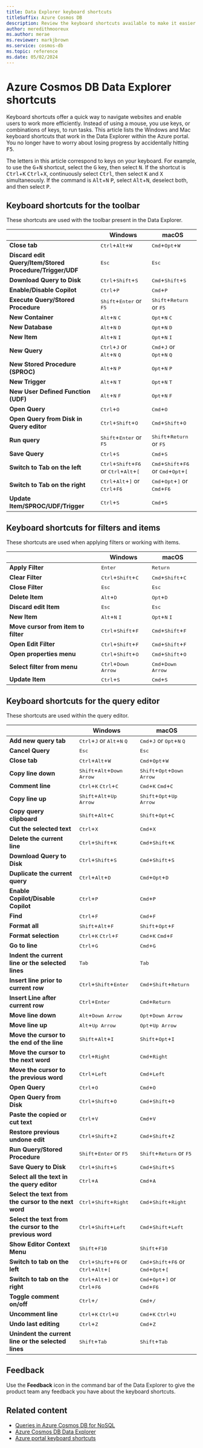 ```yaml
---
title: Data Explorer keyboard shortcuts
titleSuffix: Azure Cosmos DB
description: Review the keyboard shortcuts available to make it easier to navigate the Data Explorer for Azure Cosmos DB.
author: meredithmooreux
ms.author: merae
ms.reviewer: markjbrown
ms.service: cosmos-db
ms.topic: reference
ms.date: 05/02/2024
---
```


# Azure Cosmos DB Data Explorer shortcuts

Keyboard shortcuts offer a quick way to navigate websites and enable users to work more efficiently. Instead of using a mouse, you use keys, or combinations of keys, to run tasks. This article lists the Windows and Mac keyboard shortcuts that work in the Data Explorer within the Azure portal. You no longer have to worry about losing progress by accidentally hitting <kbd>F5</kbd>.

The letters in this article correspond to keys on your keyboard. For example, to use the <kbd>G</kbd>+<kbd>N</kbd> shortcut, select the <kbd>G</kbd> key, then select <kbd>N</kbd>. If the shortcut is <kbd>Ctrl</kbd>+<kbd>K</kbd> <kbd>Ctrl</kbd>+<kbd>X</kbd>, continuously select <kbd>Ctrl</kbd>, then select <kbd>K</kbd> and <kbd>X</kbd> simultaneously. If the command is <kbd>Alt</kbd>+<kbd>N</kbd>&nbsp;<kbd>P</kbd>, select <kbd>Alt</kbd>+<kbd>N</kbd>, deselect both, and then select <kbd>P</kbd>.

## Keyboard shortcuts for the toolbar

These shortcuts are used with the toolbar present in the Data Explorer.

| | Windows | macOS |
| --- | --- | --- |
| **Close tab** | <kbd>Ctrl</kbd>+<kbd>Alt</kbd>+<kbd>W</kbd> | <kbd>Cmd</kbd>+<kbd>Opt</kbd>+<kbd>W |
| **Discard edit Query/Item/Stored Procedure/Trigger/UDF** | <kbd>Esc</kbd> | <kbd>Esc</kbd> |
| **Download Query to Disk** | <kbd>Ctrl</kbd>+<kbd>Shift</kbd>+<kbd>S</kbd> | <kbd>Cmd</kbd>+<kbd>Shift</kbd>+<kbd>S</kbd> |
| **Enable/Disable Copilot** | <kbd>Ctrl</kbd>+<kbd>P</kbd> | <kbd>Cmd</kbd>+<kbd>P</kbd> |
| **Execute Query/Stored Procedure** | <kbd>Shift</kbd>+<kbd>Enter</kbd> or <kbd>F5</kbd> | <kbd>Shift</kbd>+<kbd>Return</kbd> or <kbd>F5</kbd> |
| **New Container** | <kbd>Alt</kbd>+<kbd>N</kbd>&nbsp;<kbd>C</kbd> | <kbd>Opt</kbd>+<kbd>N</kbd>&nbsp;<kbd>C</kbd> |
| **New Database** | <kbd>Alt</kbd>+<kbd>N</kbd>&nbsp;<kbd>D</kbd> | <kbd>Opt</kbd>+<kbd>N</kbd>&nbsp;<kbd>D</kbd> |
| **New Item** | <kbd>Alt</kbd>+<kbd>N</kbd>&nbsp;<kbd>I</kbd> | <kbd>Opt</kbd>+<kbd>N</kbd>&nbsp;<kbd>I</kbd> |
| **New Query** | <kbd>Ctrl</kbd>+<kbd>J</kbd> or <kbd>Alt</kbd>+<kbd>N</kbd>&nbsp;<kbd>Q</kbd> | <kbd>Cmd</kbd>+<kbd>J</kbd> or <kbd>Opt</kbd>+<kbd>N</kbd>&nbsp;<kbd>Q</kbd> |
| **New Stored Procedure (SPROC)** | <kbd>Alt</kbd>+<kbd>N</kbd>&nbsp;<kbd>P</kbd> | <kbd>Opt</kbd>+<kbd>N</kbd>&nbsp;<kbd>P</kbd> |
| **New Trigger** | <kbd>Alt</kbd>+<kbd>N</kbd>&nbsp;<kbd>T</kbd> | <kbd>Opt</kbd>+<kbd>N</kbd>&nbsp;<kbd>T</kbd> |
| **New User Defined Function (UDF)** | <kbd>Alt</kbd>+<kbd>N</kbd>&nbsp;<kbd>F</kbd> | <kbd>Opt</kbd>+<kbd>N</kbd>&nbsp;<kbd>F</kbd> |
| **Open Query** | <kbd>Ctrl</kbd>+<kbd>O</kbd> | <kbd>Cmd</kbd>+<kbd>O</kbd> |
| **Open Query from Disk in Query editor** | <kbd>Ctrl</kbd>+<kbd>Shift</kbd>+<kbd>O</kbd> | <kbd>Cmd</kbd>+<kbd>Shift</kbd>+<kbd>O</kbd> |
| **Run query** | <kbd>Shift</kbd>+<kbd>Enter</kbd> or <kbd>F5</kbd> | <kbd>Shift</kbd>+<kbd>Return</kbd> or <kbd>F5</kbd> |
| **Save Query** | <kbd>Ctrl</kbd>+<kbd>S</kbd> | <kbd>Cmd</kbd>+<kbd>S</kbd> |
| **Switch to Tab on the left** | <kbd>Ctrl</kbd>+<kbd>Shift</kbd>+<kbd>F6</kbd> or <kbd>Ctrl</kbd>+<kbd>Alt</kbd>+<kbd>[</kbd> | <kbd>Cmd</kbd>+<kbd>Shift</kbd>+<kbd>F6</kbd> or <kbd>Cmd</kbd>+<kbd>Opt</kbd>+<kbd>[</kbd> |
| **Switch to Tab on the right** | <kbd>Ctrl</kbd>+<kbd>Alt</kbd>+<kbd>]</kbd> or <kbd>Ctrl</kbd>+<kbd>F6</kbd> | <kbd>Cmd</kbd>+<kbd>Opt</kbd>+<kbd>]</kbd> or <kbd>Cmd</kbd>+<kbd>F6</kbd> |
| **Update Item/SPROC/UDF/Trigger** | <kbd>Ctrl</kbd>+<kbd>S</kbd> | <kbd>Cmd</kbd>+<kbd>S</kbd> |

## Keyboard shortcuts for filters and items

These shortcuts are used when applying filters or working with items.

| | Windows | macOS |
| --- | --- | --- |
| **Apply Filter** | <kbd>Enter</kbd> | <kbd>Return</kbd> |
| **Clear Filter** | <kbd>Ctrl</kbd>+<kbd>Shift</kbd>+<kbd>C</kbd> | <kbd>Cmd</kbd>+<kbd>Shift</kbd>+<kbd>C</kbd> |
| **Close Filter** | <kbd>Esc</kbd> | <kbd>Esc</kbd> |
| **Delete Item** | <kbd>Alt</kbd>+<kbd>D</kbd> | <kbd>Opt</kbd>+<kbd>D</kbd> |
| **Discard edit Item** | <kbd>Esc</kbd> | <kbd>Esc</kbd> |
| **New Item** | <kbd>Alt</kbd>+<kbd>N</kbd>&nbsp;<kbd>I</kbd> | <kbd>Opt</kbd>+<kbd>N</kbd>&nbsp;<kbd>I</kbd> |
| **Move cursor from item to filter** | <kbd>Ctrl</kbd>+<kbd>Shift</kbd>+<kbd>F</kbd> | <kbd>Cmd</kbd>+<kbd>Shift</kbd>+<kbd>F</kbd> |
| **Open Edit Filter** | <kbd>Ctrl</kbd>+<kbd>Shift</kbd>+<kbd>F</kbd> | <kbd>Cmd</kbd>+<kbd>Shift</kbd>+<kbd>F</kbd> |
| **Open properties menu** | <kbd>Ctrl</kbd>+<kbd>Shift</kbd>+<kbd>O</kbd> | <kbd>Cmd</kbd>+<kbd>Shift</kbd>+<kbd>O</kbd> |
| **Select filter from menu** | <kbd>Ctrl</kbd>+<kbd>Down Arrow</kbd> | <kbd>Cmd</kbd>+<kbd>Down Arrow</kbd> |
| **Update Item** | <kbd>Ctrl</kbd>+<kbd>S</kbd> | <kbd>Cmd</kbd>+<kbd>S</kbd> |

## Keyboard shortcuts for the query editor

These shortcuts are used within the query editor.

| | Windows | macOS |
| --- | --- | --- |
| **Add new query tab** | <kbd>Ctrl</kbd>+<kbd>J</kbd> or <kbd>Alt</kbd>+<kbd>N</kbd>&nbsp;<kbd>Q</kbd> | <kbd>Cmd</kbd>+<kbd>J</kbd> or <kbd>Opt</kbd>+<kbd>N</kbd>&nbsp;<kbd>Q</kbd> |
| **Cancel Query** | <kbd>Esc</kbd> | <kbd>Esc</kbd> |
| **Close tab** | <kbd>Ctrl</kbd>+<kbd>Alt</kbd>+<kbd>W</kbd> | <kbd>Cmd</kbd>+<kbd>Opt</kbd>+<kbd>W</kbd> |
| **Copy line down** | <kbd>Shift</kbd>+<kbd>Alt</kbd>+<kbd>Down Arrow</kbd> | <kbd>Shift</kbd>+<kbd>Opt</kbd>+<kbd>Down Arrow</kbd> |
| **Comment line** | <kbd>Ctrl</kbd>+<kbd>K</kbd>&nbsp;<kbd>Ctrl</kbd>+<kbd>C</kbd> | <kbd>Cmd</kbd>+<kbd>K</kbd>&nbsp;<kbd>Cmd</kbd>+<kbd>C</kbd> |
| **Copy line up** | <kbd>Shift</kbd>+<kbd>Alt</kbd>+<kbd>Up Arrow</kbd> | <kbd>Shift</kbd>+<kbd>Opt</kbd>+<kbd>Up Arrow</kbd> |
| **Copy query clipboard** | <kbd>Shift</kbd>+<kbd>Alt</kbd>+<kbd>C</kbd> | <kbd>Shift</kbd>+<kbd>Opt</kbd>+<kbd>C</kbd> |
| **Cut the selected text** | <kbd>Ctrl</kbd>+<kbd>X</kbd> | <kbd>Cmd</kbd>+<kbd>X</kbd> |
| **Delete the current line** | <kbd>Ctrl</kbd>+<kbd>Shift</kbd>+<kbd>K</kbd> | <kbd>Cmd</kbd>+<kbd>Shift</kbd>+<kbd>K</kbd> |
| **Download Query to Disk** | <kbd>Ctrl</kbd>+<kbd>Shift</kbd>+<kbd>S</kbd> | <kbd>Cmd</kbd>+<kbd>Shift</kbd>+<kbd>S</kbd> |
| **Duplicate the current query** | <kbd>Ctrl</kbd>+<kbd>Alt</kbd>+<kbd>D</kbd> | <kbd>Cmd</kbd>+<kbd>Opt</kbd>+<kbd>D</kbd> |
| **Enable Copilot/Disable Copilot** | <kbd>Ctrl</kbd>+<kbd>P</kbd> | <kbd>Cmd</kbd>+<kbd>P</kbd> |
| **Find** | <kbd>Ctrl</kbd>+<kbd>F</kbd> | <kbd>Cmd</kbd>+<kbd>F</kbd> |
| **Format all** | <kbd>Shift</kbd>+<kbd>Alt</kbd>+<kbd>F</kbd> | <kbd>Shift</kbd>+<kbd>Opt</kbd>+<kbd>F</kbd> |
| **Format selection** | <kbd>Ctrl</kbd>+<kbd>K</kbd>&nbsp;<kbd>Ctrl</kbd>+<kbd>F</kbd> | <kbd>Cmd</kbd>+<kbd>K</kbd>&nbsp;<kbd>Cmd</kbd>+<kbd>F</kbd> |
| **Go to line** | <kbd>Ctrl</kbd>+<kbd>G</kbd> | <kbd>Cmd</kbd>+<kbd>G</kbd> |
| **Indent the current line or the selected lines** | <kbd>Tab</kbd> | <kbd>Tab</kbd> |
| **Insert line prior to current row** | <kbd>Ctrl</kbd>+<kbd>Shift</kbd>+<kbd>Enter</kbd> | <kbd>Cmd</kbd>+<kbd>Shift</kbd>+<kbd>Return</kbd> |
| **Insert Line after current row** | <kbd>Ctrl</kbd>+<kbd>Enter</kbd> | <kbd>Cmd</kbd>+<kbd>Return</kbd> |
| **Move line down** | <kbd>Alt</kbd>+<kbd>Down Arrow</kbd> | <kbd>Opt</kbd>+<kbd>Down Arrow</kbd> |
| **Move line up** | <kbd>Alt</kbd>+<kbd>Up Arrow</kbd> | <kbd>Opt</kbd>+<kbd>Up Arrow</kbd> |
| **Move the cursor to the end of the line** | <kbd>Shift</kbd>+<kbd>Alt</kbd>+<kbd>I</kbd> | <kbd>Shift</kbd>+<kbd>Opt</kbd>+<kbd>I</kbd> |
| **Move the cursor to the next word** | <kbd>Ctrl</kbd>+<kbd>Right</kbd> | <kbd>Cmd</kbd>+<kbd>Right</kbd> |
| **Move the cursor to the previous word** | <kbd>Ctrl</kbd>+<kbd>Left</kbd> | <kbd>Cmd</kbd>+<kbd>Left</kbd> |
| **Open Query** | <kbd>Ctrl</kbd>+<kbd>O</kbd> | <kbd>Cmd</kbd>+<kbd>O</kbd> |
| **Open Query from Disk** | <kbd>Ctrl</kbd>+<kbd>Shift</kbd>+<kbd>O</kbd> | <kbd>Cmd</kbd>+<kbd>Shift</kbd>+<kbd>O</kbd> |
| **Paste the copied or cut text** | <kbd>Ctrl</kbd>+<kbd>V</kbd> | <kbd>Cmd</kbd>+<kbd>V</kbd> |
| **Restore previous undone edit** | <kbd>Ctrl</kbd>+<kbd>Shift</kbd>+<kbd>Z</kbd> | <kbd>Cmd</kbd>+<kbd>Shift</kbd>+<kbd>Z</kbd> |
| **Run Query/Stored Procedure** | <kbd>Shift</kbd>+<kbd>Enter</kbd> or <kbd>F5</kbd> | <kbd>Shift</kbd>+<kbd>Return</kbd> or <kbd>F5</kbd> |
| **Save Query to Disk** | <kbd>Ctrl</kbd>+<kbd>Shift</kbd>+<kbd>S</kbd> | <kbd>Cmd</kbd>+<kbd>Shift</kbd>+<kbd>S</kbd> |
| **Select all the text in the query editor** | <kbd>Ctrl</kbd>+<kbd>A</kbd> | <kbd>Cmd</kbd>+<kbd>A</kbd> |
| **Select the text from the cursor to the next word** | <kbd>Ctrl</kbd>+<kbd>Shift</kbd>+<kbd>Right</kbd> | <kbd>Cmd</kbd>+<kbd>Shift</kbd>+<kbd>Right</kbd> |
| **Select the text from the cursor to the previous word** | <kbd>Ctrl</kbd>+<kbd>Shift</kbd>+<kbd>Left</kbd> | <kbd>Cmd</kbd>+<kbd>Shift</kbd>+<kbd>Left</kbd> |
| **Show Editor Context Menu** | <kbd>Shift</kbd>+<kbd>F10</kbd> | <kbd>Shift</kbd>+<kbd>F10</kbd> |
| **Switch to tab on the left** | <kbd>Ctrl</kbd>+<kbd>Shift</kbd>+<kbd>F6</kbd> or <kbd>Ctrl</kbd>+<kbd>Alt</kbd>+<kbd>[</kbd> | <kbd>Cmd</kbd>+<kbd>Shift</kbd>+<kbd>F6</kbd> or <kbd>Cmd</kbd>+<kbd>Opt</kbd>+<kbd>[</kbd> |
| **Switch to tab on the right** | <kbd>Ctrl</kbd>+<kbd>Alt</kbd>+<kbd>]</kbd> or <kbd>Ctrl</kbd>+<kbd>F6</kbd> | <kbd>Cmd</kbd>+<kbd>Opt</kbd>+<kbd>]</kbd> or <kbd>Cmd</kbd>+<kbd>F6</kbd> |
| **Toggle comment on/off** | <kbd>Ctrl</kbd>+<kbd>/</kbd> | <kbd>Cmd</kbd>+<kbd>/</kbd> |
| **Uncomment line** | <kbd>Ctrl</kbd>+<kbd>K</kbd>&nbsp;<kbd>Ctrl</kbd>+<kbd>U</kbd>  | <kbd>Cmd</kbd>+<kbd>K</kbd>&nbsp;<kbd>Ctrl</kbd>+<kbd>U</kbd> |
| **Undo last editing** | <kbd>Ctrl</kbd>+<kbd>Z</kbd> | <kbd>Cmd</kbd>+<kbd>Z</kbd> |
| **Unindent the current line or the selected lines** | <kbd>Shift</kbd>+<kbd>Tab</kbd> | <kbd>Shift</kbd>+<kbd>Tab</kbd> |

## Feedback

Use the **Feedback** icon in the command bar of the Data Explorer to give the product team any feedback you have about the keyboard shortcuts.

## Related content

- [Queries in Azure Cosmos DB for NoSQL](nosql/query/index.yml)
- [Azure Cosmos DB Data Explorer](data-explorer.md)
- [Azure portal keyboard shortcuts](../azure-portal/azure-portal-keyboard-shortcuts.md)
